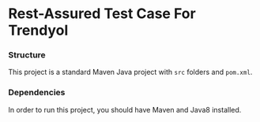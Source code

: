# Rest-Assured Test Case For Trendyol


### Structure
This project is a standard Maven Java project with `src` folders and `pom.xml`.

### Dependencies
In order to run this project, you should have Maven and Java8 installed.
